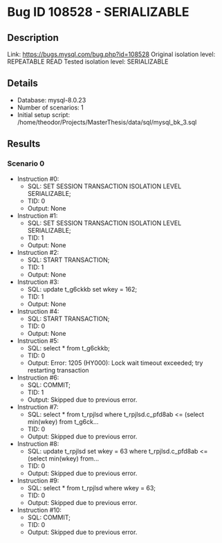 # Bug ID 108528 - SERIALIZABLE

## Description

Link:                     https://bugs.mysql.com/bug.php?id=108528
Original isolation level: REPEATABLE READ
Tested isolation level:   SERIALIZABLE


## Details
 * Database: mysql-8.0.23
 * Number of scenarios: 1
 * Initial setup script: /home/theodor/Projects/MasterThesis/data/sql/mysql_bk_3.sql

## Results
### Scenario 0
 * Instruction #0:
     - SQL:  SET SESSION TRANSACTION ISOLATION LEVEL SERIALIZABLE;
     - TID: 0
     - Output: None
 * Instruction #1:
     - SQL:  SET SESSION TRANSACTION ISOLATION LEVEL SERIALIZABLE;
     - TID: 1
     - Output: None
 * Instruction #2:
     - SQL:  START TRANSACTION;
     - TID: 1
     - Output: None
 * Instruction #3:
     - SQL:  update t_g6ckkb set wkey = 162;
     - TID: 1
     - Output: None
 * Instruction #4:
     - SQL:  START TRANSACTION;
     - TID: 0
     - Output: None
 * Instruction #5:
     - SQL:  select * from t_g6ckkb;
     - TID: 0
     - Output: Error: 1205 (HY000): Lock wait timeout exceeded; try restarting transaction
 * Instruction #6:
     - SQL:  COMMIT;
     - TID: 1
     - Output: Skipped due to previous error.
 * Instruction #7:
     - SQL:  select * from t_rpjlsd where t_rpjlsd.c_pfd8ab <= (select min(wkey) from t_g6ck...
     - TID: 0
     - Output: Skipped due to previous error.
 * Instruction #8:
     - SQL:  update t_rpjlsd set wkey = 63 where t_rpjlsd.c_pfd8ab <= (select min(wkey) from...
     - TID: 0
     - Output: Skipped due to previous error.
 * Instruction #9:
     - SQL:  select * from t_rpjlsd where wkey = 63;
     - TID: 0
     - Output: Skipped due to previous error.
 * Instruction #10:
     - SQL:  COMMIT;
     - TID: 0
     - Output: Skipped due to previous error.
